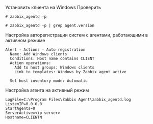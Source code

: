Установить клиента на Windows 
Проверить

```
# zabbix_agentd -p

# zabbix_agentd -p | grep agent.version
```

Настройка авторегистрации систем с агентами, работающими в активном режиме
```
Alert - Actions - Auto registration 
  Name: Add Windows clients                                         
  Conditions: Host name contains CLIENT                             
  Action operations: 
    Add to host groups: Windows clients                              
    Link to templates: Windows by Zabbix agent active                
                     
  Set host inventory mode: Automatic
```

  Настройка агента на активный режим
  ```
LogFile=C:\Program Files\Zabbix Agent\zabbix_agentd.log
ListenIP=0.0.0.0
StartAgents=0
ServerActive=<ip server>
Hostname=CLIENTN
```

